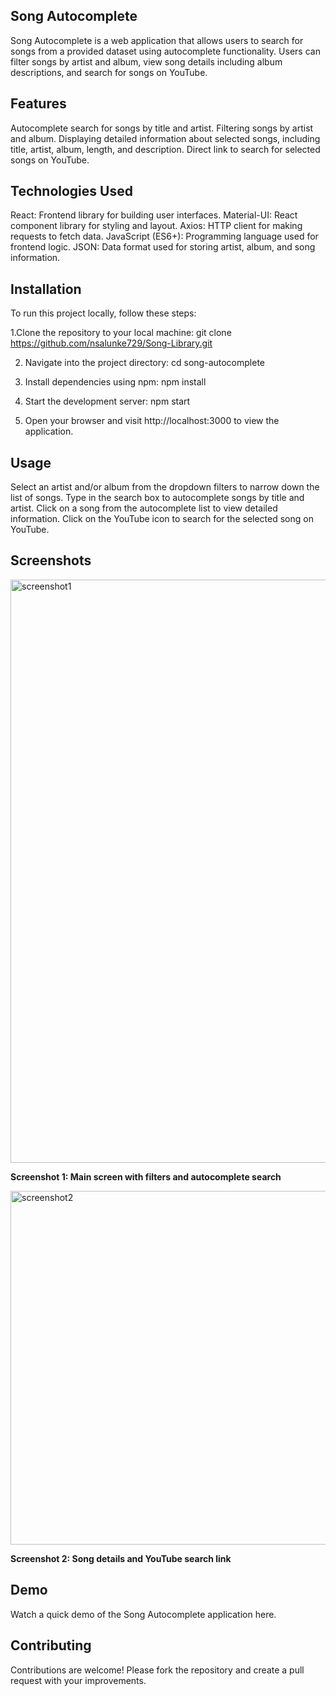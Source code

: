## Song Autocomplete
Song Autocomplete is a web application that allows users to search for songs from a provided dataset using autocomplete functionality. Users can filter songs by artist and album, view song details including album descriptions, and search for songs on YouTube.

## Features
Autocomplete search for songs by title and artist.
Filtering songs by artist and album.
Displaying detailed information about selected songs, including title, artist, album, length, and description.
Direct link to search for selected songs on YouTube.

## Technologies Used
React: Frontend library for building user interfaces.
Material-UI: React component library for styling and layout.
Axios: HTTP client for making requests to fetch data.
JavaScript (ES6+): Programming language used for frontend logic.
JSON: Data format used for storing artist, album, and song information.

## Installation

To run this project locally, follow these steps:

1.Clone the repository to your local machine:
	git clone https://github.com/nsalunke729/Song-Library.git

2. Navigate into the project directory:
	cd song-autocomplete

3. Install dependencies using npm:
	npm install

4. Start the development server:
	npm start

5. Open your browser and visit http://localhost:3000 to view the application.

## Usage
Select an artist and/or album from the dropdown filters to narrow down the list of songs.
Type in the search box to autocomplete songs by title and artist.
Click on a song from the autocomplete list to view detailed information.
Click on the YouTube icon to search for the selected song on YouTube.

## Screenshots

<img width="933" alt="screenshot1" src="https://github.com/nsalunke729/Song-Library/assets/48030982/e69c9480-241e-4b26-a57e-59b9f7284345"/>

**Screenshot 1: Main screen with filters and autocomplete search**


<img width="566" alt="screenshot2" src="https://github.com/nsalunke729/Song-Library/assets/48030982/4701e8f5-0a9e-456d-8b3a-28b6e951be96"/>

**Screenshot 2: Song details and YouTube search link**

## Demo
Watch a quick demo of the Song Autocomplete application here.

## Contributing
Contributions are welcome! Please fork the repository and create a pull request with your improvements.
